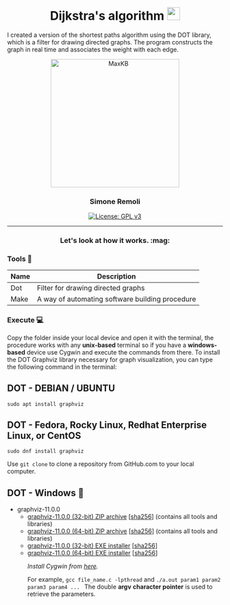 <h1 align="center">
  Dijkstra's algorithm
  <img src="https://graphicmaths.com/img/computer-science/graph-theory/dijkstras-algorithm/graph.png" width="30px"/>
</h1>
I created a version of the shortest paths algorithm using the DOT library, which is a filter for drawing directed graphs.
The program constructs the graph in real time and associates the weight with each edge.

<p align="center"> </p>


<p align="center"><img src= "https://cdn.pixabay.com/photo/2018/07/14/11/32/network-3537400_960_720.png" alt="MaxKB" width="300" /></p>
<h3 align="center">Simone Remoli</h3>
<p align="center">
  <a href="https://www.gnu.org/licenses/gpl-3.0.html#license-text"><img src="https://img.shields.io/github/license/1Panel-dev/maxkb?color=%231890FF" alt="License: GPL v3"></a> 
</p>
<hr/>




<h3 align="center"> Let's look at how it works. :mag:</h3> 


### Tools :wrench:

| Name  | Description |
| ------------- | ------------- |
| Dot  | Filter for drawing directed graphs  |
| Make  | A way of automating software building procedure  |

### Execute :computer:
Copy the folder inside your local device and open it with the terminal, the procedure works with any **unix-based** terminal so if you have a **windows-based** device use Cygwin and execute the commands from there.
To install the DOT Graphviz library necessary for graph visualization, you can type the following command in the terminal:

## DOT - DEBIAN / UBUNTU

```
sudo apt install graphviz
```

## DOT - Fedora, Rocky Linux, Redhat Enterprise Linux, or CentOS

```
sudo dnf install graphviz
```
Use `git clone` to clone a repository from GitHub.com to your local computer.

## DOT - Windows :wine_glass:

<ul>
<li>graphviz-11.0.0
<ul>
<li><a href="https://gitlab.com/api/v4/projects/4207231/packages/generic/graphviz-releases/11.0.0/windows_10_msbuild_Release_graphviz-11.0.0-win32.zip">graphviz-11.0.0 (32-bit) ZIP archive</a> [<a href="https://gitlab.com/api/v4/projects/4207231/packages/generic/graphviz-releases/11.0.0/windows_10_msbuild_Release_graphviz-11.0.0-win32.zip.sha256">sha256</a>] (contains all tools and libraries)</li>
  <li>
          <a href="https://gitlab.com/api/v4/projects/4207231/packages/generic/graphviz-releases/11.0.0/windows_10_cmake_Release_Graphviz-11.0.0-win64.zip">graphviz-11.0.0 (64-bit) ZIP archive</a> [<a href="https://gitlab.com/api/v4/projects/4207231/packages/generic/graphviz-releases/11.0.0/windows_10_cmake_Release_Graphviz-11.0.0-win64.zip.sha256">sha256</a>] (contains all tools and libraries)</li>
        
<li>
          <a href="https://gitlab.com/api/v4/projects/4207231/packages/generic/graphviz-releases/11.0.0/windows_10_cmake_Release_graphviz-install-11.0.0-win32.exe">graphviz-11.0.0 (32-bit) EXE installer</a> [<a href="https://gitlab.com/api/v4/projects/4207231/packages/generic/graphviz-releases/11.0.0/windows_10_cmake_Release_graphviz-install-11.0.0-win32.exe.sha256">sha256</a>]</li>
        
<li>
         <a href="https://gitlab.com/api/v4/projects/4207231/packages/generic/graphviz-releases/11.0.0/windows_10_cmake_Release_graphviz-install-11.0.0-win64.exe">graphviz-11.0.0 (64-bit) EXE installer</a> [<a href="https://gitlab.com/api/v4/projects/4207231/packages/generic/graphviz-releases/11.0.0/windows_10_cmake_Release_graphviz-install-11.0.0-win64.exe.sha256">sha256</a>]</li>

_Install Cygwin from <a href="www.google.com">here</a>._
        
  
    
  











        

For example, `gcc file_name.c -lpthread` and  `./a.out param1 param2 param3 param4 ... ` 
The double **argv** **character pointer** is used to retrieve the parameters.

